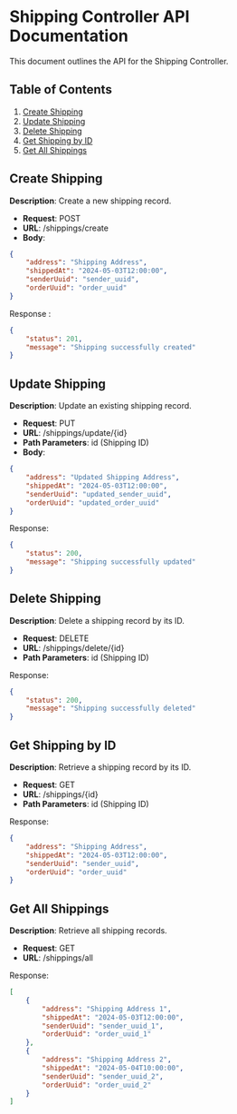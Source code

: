 # Shipping Controller API Documentation

This document outlines the API for the Shipping Controller.

## Table of Contents

1. [Create Shipping](#create-shipping)
2. [Update Shipping](#update-shipping)
3. [Delete Shipping](#delete-shipping)
4. [Get Shipping by ID](#get-shipping-by-id)
5. [Get All Shippings](#get-all-shippings)

## Create Shipping

**Description**: Create a new shipping record.

- **Request**: POST
- **URL**: /shippings/create
- **Body**:
```json
{
    "address": "Shipping Address",
    "shippedAt": "2024-05-03T12:00:00",
    "senderUuid": "sender_uuid",
    "orderUuid": "order_uuid"
}
```
Response
:
````json
{
    "status": 201,
    "message": "Shipping successfully created"
}
````
## Update Shipping
**Description**: Update an existing shipping record.

* **Request**: PUT
* **URL**: /shippings/update/{id}
* **Path Parameters**: id (Shipping ID)
* **Body**:

```json
{
    "address": "Updated Shipping Address",
    "shippedAt": "2024-05-03T12:00:00",
    "senderUuid": "updated_sender_uuid",
    "orderUuid": "updated_order_uuid"
}
```
Response:
```json
{
    "status": 200,
    "message": "Shipping successfully updated"
}
```
## Delete Shipping
**Description**: Delete a shipping record by its ID.

* **Request**: DELETE
* **URL**: /shippings/delete/{id}
* **Path Parameters**: id (Shipping ID)

Response:
```json
{
    "status": 200,
    "message": "Shipping successfully deleted"
}
```
## Get Shipping by ID
**Description**: Retrieve a shipping record by its ID.

* **Request**: GET
* **URL**: /shippings/{id}
* **Path Parameters**: id (Shipping ID)

Response:
```json
{
    "address": "Shipping Address",
    "shippedAt": "2024-05-03T12:00:00",
    "senderUuid": "sender_uuid",
    "orderUuid": "order_uuid"
}
```
## Get All Shippings
**Description**: Retrieve all shipping records.

* **Request**: GET
* **URL**: /shippings/all

Response:
```json
[
    {
        "address": "Shipping Address 1",
        "shippedAt": "2024-05-03T12:00:00",
        "senderUuid": "sender_uuid_1",
        "orderUuid": "order_uuid_1"
    },
    {
        "address": "Shipping Address 2",
        "shippedAt": "2024-05-04T10:00:00",
        "senderUuid": "sender_uuid_2",
        "orderUuid": "order_uuid_2"
    }
]
```